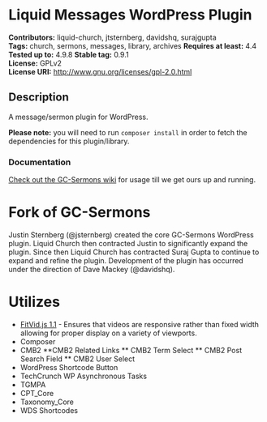 # Liquid Messages WordPress Plugin #
**Contributors:**      liquid-church, jtsternberg, davidshq, surajgupta  
**Tags:**              church, sermons, messages, library, archives
**Requires at least:** 4.4  
**Tested up to:**      4.9.8
**Stable tag:**        0.9.1  
**License:**           GPLv2  
**License URI:**       http://www.gnu.org/licenses/gpl-2.0.html  

## Description ##
A message/sermon plugin for WordPress.

**Please note:** you will need to run `composer install` in order to fetch the dependencies for this plugin/library.

### Documentation

[Check out the GC-Sermons wiki](https://github.com/jtsternberg/GC-Sermons/wiki) for usage till we get ours up and running.

# Fork of GC-Sermons
Justin Sternberg (@jsternberg) created the core GC-Sermons WordPress plugin. Liquid Church then contracted Justin to significantly expand the plugin. Since then Liquid Church has contracted Suraj Gupta to continue to expand and refine the plugin. Development of the plugin has occurred under the direction of Dave Mackey (@davidshq).

# Utilizes
* [FitVid.js 1.1](http://fitvidsjs.com/) - Ensures that videos are responsive rather than fixed width allowing for proper display on a variety of viewports.
* Composer
* CMB2
  **CMB2 Related Links
  ** CMB2 Term Select
  ** CMB2 Post Search Field
  ** CMB2 User Select
* WordPress Shortcode Button
* TechCrunch WP Asynchronous Tasks
* TGMPA
* CPT_Core
* Taxonomy_Core
* WDS Shortcodes
